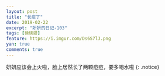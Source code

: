 ```yaml
---
layout: post
title: "长痘了"
date: 2019-02-22
excerpt: "妍妍的日记-103"
tags: [徐晓妍]
feature: https://i.imgur.com/Ds6S7lJ.png
yan: true
comments: true
---
```

妍妍应该会上火啦，脸上居然长了两颗痘痘，要多喝水啦
{: .notice}
